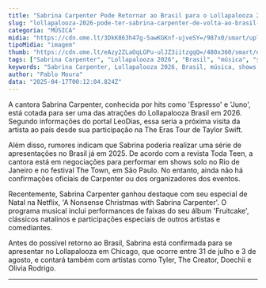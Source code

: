 ```yaml
---
title: "Sabrina Carpenter Pode Retornar ao Brasil para o Lollapalooza 2026"
slug: "lollapalooza-2026-pode-ter-sabrina-carpenter-de-volta-ao-brasil-diz-site"
categoria: "MÚSICA"
midia: "https://cdn.ome.lt/3DkK863h47g-5awKGKnf-ujveSY=/987x0/smart/uploads/conteudo/fotos/sabrina-carpenter_XXQxnnD.jpg"
tipoMidia: "imagem"
thumb: "https://cdn.ome.lt/eAzy2ZLaOqLGPu-ulJZ3iitzgqQ=/480x360/smart/extras/conteudos/sabrina-carpenter-2.jpg"
tags: ["Sabrina Carpenter", "Lollapalooza 2026", "Brasil", "música", "shows", "The Town", "Rio de Janeiro", "São Paulo", "Netflix", "A Nonsense Christmas", "Fruitcake"]
keywords: "Sabrina Carpenter, Lollapalooza 2026, Brasil, música, shows, The Town, Rio de Janeiro, São Paulo, Netflix, A Nonsense Christmas, Fruitcake"
author: "Pablo Moura"
data: "2025-04-17T00:12:04.824Z"
---
```


A cantora Sabrina Carpenter, conhecida por hits como 'Espresso' e 'Juno', está cotada para ser uma das atrações do Lollapalooza Brasil em 2026. Segundo informações do portal LeoDias, essa seria a próxima visita da artista ao país desde sua participação na The Eras Tour de Taylor Swift.

Além disso, rumores indicam que Sabrina poderia realizar uma série de apresentações no Brasil já em 2025. De acordo com a revista Toda Teen, a cantora está em negociações para performar em shows solo no Rio de Janeiro e no festival The Town, em São Paulo. No entanto, ainda não há confirmações oficiais de Carpenter ou dos organizadores dos eventos.

Recentemente, Sabrina Carpenter ganhou destaque com seu especial de Natal na Netflix, 'A Nonsense Christmas with Sabrina Carpenter'. O programa musical inclui performances de faixas do seu álbum 'Fruitcake', clássicos natalinos e participações especiais de outros artistas e comediantes.

Antes do possível retorno ao Brasil, Sabrina está confirmada para se apresentar no Lollapalooza em Chicago, que ocorre entre 31 de julho e 3 de agosto, e contará também com artistas como Tyler, The Creator, Doechii e Olivia Rodrigo.

---
